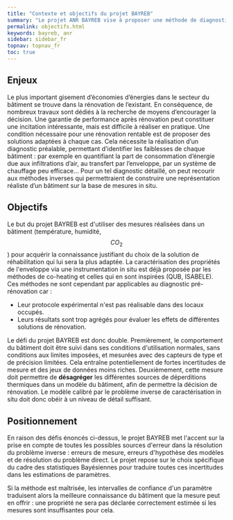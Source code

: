 ```yaml
---
title: "Contexte et objectifs du projet BAYREB"
summary: "Le projet ANR BAYREB vise à proposer une méthode de diagnostic énergétique des bâtiments avant leur réhabilitation"
permalink: objectifs.html
keywords: bayreb, anr
sidebar: sidebar_fr
topnav: topnav_fr
toc: true
---
```


## Enjeux

Le plus important gisement d’économies d’énergies dans le secteur du bâtiment se trouve dans
la rénovation de l’existant. En conséquence, de nombreux travaux sont dédiés à la recherche de
moyens d’encourager la décision. Une garantie de performance après rénovation peut constituer
une incitation intéressante, mais est difficile à réaliser en pratique. Une condition nécessaire
pour une rénovation rentable est de proposer des solutions adaptées à chaque cas. Cela
nécessite la réalisation d’un diagnostic préalable, permettant d’identifier les faiblesses de chaque
bâtiment : par exemple en quantifiant la part de consommation d’énergie due aux infiltrations
d’air, au transfert par l’enveloppe, par un système de chauffage peu efficace... Pour un tel
diagnostic détaillé, on peut recourir aux méthodes inverses qui permettraient de construire une
représentation réaliste d’un bâtiment sur la base de mesures in situ.

## Objectifs

Le but du projet BAYREB est d'utiliser des mesures réalisées dans un bâtiment (température, humidité, $$CO_2$$) pour acquérir la connaissance justifiant du choix de la solution de réhabilitation qui lui sera la plus adaptée. La caractérisation des propriétés de l'enveloppe via une instrumentation in situ est déjà proposée par les méthodes de co-heating et celles qui en sont inspirées (QUB, ISABELE). Ces méthodes ne sont cependant par applicables au diagnostic pré-rénovation car :

* Leur protocole expérimental n'est pas réalisable dans des locaux occupés.
* Leurs résultats sont trop agrégés pour évaluer les effets de différentes solutions de rénovation.

Le défi du projet BAYREB est donc double. Premièrement, le comportement du bâtiment doit être suivi dans ses conditions d'utilisation normales, sans conditions aux limites imposées, et mesurées avec des capteurs de type et de précision limitées. Cela entraîne potentiellement de fortes incertitudes de mesure et des jeux de données moins riches. Deuxièmement, cette mesure doit permettre de **désagréger** les différentes sources de déperditions thermiques dans un modèle du bâtiment, afin de permettre la décision de rénovation. Le modèle calibré par le problème inverse de caractérisation in situ doit donc obéir à un niveau de détail suffisant.

## Positionnement

En raison des défis énoncés ci-dessus, le projet BAYREB met l'accent sur la prise en compte de toutes les possibles sources d'erreur dans la résolution du problème inverse : erreurs de mesure, erreurs d'hypothèse des modèles et de résolution du problème direct. Le projet repose sur le choix spécifique du cadre des statistiques Bayésiennes pour traduire toutes ces incertitudes dans les estimations de paramètres.

Si la méthode est maîtrisée, les intervalles de confiance d'un paramètre traduisent alors la meilleure connaissance du bâtiment que la mesure peut en offrir : une propriété ne sera pas déclarée correctement estimée si les mesures sont insuffisantes pour cela.
